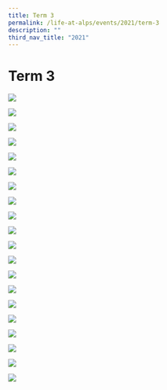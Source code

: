 ```yaml
---
title: Term 3
permalink: /life-at-alps/events/2021/term-3
description: ""
third_nav_title: "2021"
---
```

# **Term 3**

![](/images/m%20Slide1.jpg)

![](/images/m%20Slide2.jpg)

![](/images/m%20Slide3.jpg)

![](/images/m%20Slide4.jpg)

![](/images/m%20Slide5.jpg)

![](/images/m%20Slide6.jpg)

![](/images/T3%20Slide1%20(3).jpg)

![](/images/T3%20Slide2%20(3).jpg)

![](/images/T3%20Slide3%20(3).jpg)

![](/images/T3Slide1%20(8).jpg)

![](/images/T3%20Slide2%20(8).jpg)

![](/images/T3%201.jpg)

![](/images/T3%202.jpg)

![](/images/T3%203.jpg)

![](/images/T3%204.jpg)

![](/images/T3%20Slide1%20(4).jpg)

![](/images/T3%20Slide2%20(4).jpg)

![](/images/T3%20Slide3%20(4).jpg)

![](/images/T3%20Slide4%20(4).jpg)

![](/images/T3%20Slide5%20(2).jpg)